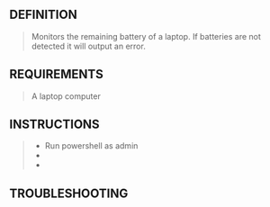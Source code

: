 ## DEFINITION
> Monitors the remaining battery of a laptop.
> If batteries are not detected it will output an error.

## REQUIREMENTS
> A laptop computer

## INSTRUCTIONS
> - Run powershell as admin
> - 
> - 

## TROUBLESHOOTING
> 

